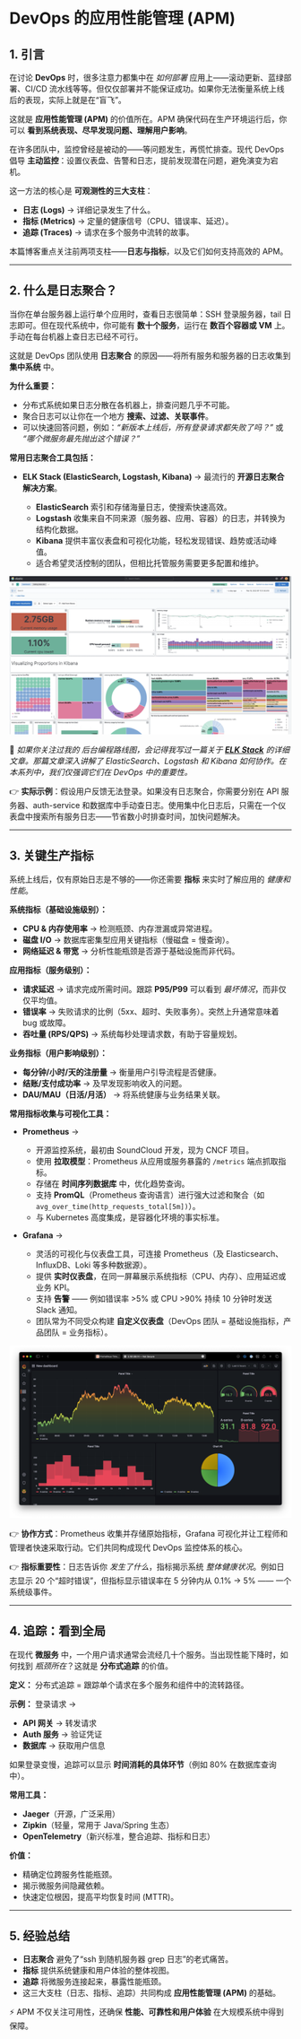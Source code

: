 # DevOps 的应用性能管理 (APM)

## 1. 引言

在讨论 **DevOps** 时，很多注意力都集中在 *如何部署* 应用上——滚动更新、蓝绿部署、CI/CD 流水线等等。但仅仅部署并不能保证成功。如果你无法衡量系统上线后的表现，实际上就是在“盲飞”。

这就是 **应用性能管理 (APM)** 的价值所在。APM 确保代码在生产环境运行后，你可以 **看到系统表现、尽早发现问题、理解用户影响**。

在许多团队中，监控曾经是被动的——等问题发生，再慌忙排查。现代 DevOps 倡导 **主动监控**：设置仪表盘、告警和日志，提前发现潜在问题，避免演变为宕机。

这一方法的核心是 **可观测性的三大支柱**：

* **日志 (Logs)** → 详细记录发生了什么。
* **指标 (Metrics)** → 定量的健康信号（CPU、错误率、延迟）。
* **追踪 (Traces)** → 请求在多个服务中流转的故事。

本篇博客重点关注前两项支柱——**日志与指标**，以及它们如何支持高效的 APM。

---

## 2. 什么是日志聚合？

当你在单台服务器上运行单个应用时，查看日志很简单：SSH 登录服务器，tail 日志即可。但在现代系统中，你可能有 **数十个服务**，运行在 **数百个容器或 VM** 上。手动在每台机器上查日志已经不可行。

这就是 DevOps 团队使用 **日志聚合** 的原因——将所有服务和服务器的日志收集到 **集中系统** 中。

**为什么重要：**

* 分布式系统如果日志分散在各机器上，排查问题几乎不可能。
* 聚合日志可以让你在一个地方 **搜索、过滤、关联事件**。
* 可以快速回答问题，例如：*“新版本上线后，所有登录请求都失败了吗？”* 或 *“哪个微服务最先抛出这个错误？”*

**常用日志聚合工具包括：**

* **ELK Stack (ElasticSearch, Logstash, Kibana)** → 最流行的 **开源日志聚合解决方案**。

  * **ElasticSearch** 索引和存储海量日志，使搜索快速高效。
  * **Logstash** 收集来自不同来源（服务器、应用、容器）的日志，并转换为结构化数据。
  * **Kibana** 提供丰富仪表盘和可视化功能，轻松发现错误、趋势或活动峰值。
  * 适合希望灵活控制的团队，但相比托管服务需要更多配置和维护。

![Kibana.jpeg](../assets/images/Kibana.jpeg)

📌 *如果你关注过我的 后台编程路线图，会记得我写过一篇关于 [**ELK Stack**](../Roadmap_Backend/16_ElasticSearch_Kibana.md) 的详细文章。那篇文章深入讲解了 ElasticSearch、Logstash 和 Kibana 如何协作。在本系列中，我们仅强调它们在 DevOps 中的重要性。*

👉 **实际示例**：假设用户反馈无法登录。如果没有日志聚合，你需要分别在 API 服务器、auth-service 和数据库中手动查日志。使用集中化日志后，只需在一个仪表盘中搜索所有服务日志——节省数小时排查时间，加快问题解决。

---

## 3. 关键生产指标

系统上线后，仅有原始日志是不够的——你还需要 **指标** 来实时了解应用的 *健康和性能*。

**系统指标（基础设施级别）：**

* **CPU & 内存使用率** → 检测瓶颈、内存泄漏或异常进程。
* **磁盘 I/O** → 数据库密集型应用关键指标（慢磁盘 = 慢查询）。
* **网络延迟 & 带宽** → 分析性能瓶颈是否源于基础设施而非代码。

**应用指标（服务级别）：**

* **请求延迟** → 请求完成所需时间。跟踪 **P95/P99** 可以看到 *最坏情况*，而非仅仅平均值。
* **错误率** → 失败请求的比例（5xx、超时、失败事务）。突然上升通常意味着 bug 或故障。
* **吞吐量 (RPS/QPS)** → 系统每秒处理请求数，有助于容量规划。

**业务指标（用户影响级别）：**

* **每分钟/小时/天的注册量** → 衡量用户引导流程是否健康。
* **结账/支付成功率** → 及早发现影响收入的问题。
* **DAU/MAU（日活/月活）** → 将系统健康与业务结果关联。

**常用指标收集与可视化工具：**

* **Prometheus** →

  * 开源监控系统，最初由 SoundCloud 开发，现为 CNCF 项目。
  * 使用 **拉取模型**：Prometheus 从应用或服务暴露的 `/metrics` 端点抓取指标。
  * 存储在 **时间序列数据库** 中，优化趋势查询。
  * 支持 **PromQL**（Prometheus 查询语言）进行强大过滤和聚合（如 `avg_over_time(http_requests_total[5m])`）。
  * 与 Kubernetes 高度集成，是容器化环境的事实标准。

* **Grafana** →

  * 灵活的可视化与仪表盘工具，可连接 Prometheus（及 Elasticsearch、InfluxDB、Loki 等多种数据源）。
  * 提供 **实时仪表盘**，在同一屏幕展示系统指标（CPU、内存）、应用延迟或业务 KPI。
  * 支持 **告警** —— 例如错误率 >5% 或 CPU >90% 持续 10 分钟时发送 Slack 通知。
  * 团队常为不同受众构建 **自定义仪表盘**（DevOps 团队 = 基础设施指标，产品团队 = 业务指标）。

![Grafana.png](../assets/images/DevOps/Grafana.png)

👉 **协作方式**：Prometheus 收集并存储原始指标，Grafana 可视化并让工程师和管理者快速采取行动。它们共同构成现代 DevOps 监控体系的核心。

👉 **指标重要性**：日志告诉你 *发生了什么*，指标揭示系统 *整体健康状况*。例如日志显示 20 个“超时错误”，但指标显示错误率在 5 分钟内从 0.1% → 5% —— 一个系统级事件。

---

## 4. 追踪：看到全局

在现代 **微服务** 中，一个用户请求通常会流经几十个服务。当出现性能下降时，如何找到 *瓶颈所在*？这就是 **分布式追踪** 的价值。

**定义：**
分布式追踪 = 跟踪单个请求在多个服务和组件中的流转路径。

**示例：**
登录请求 →

* **API 网关** → 转发请求
* **Auth 服务** → 验证凭证
* **数据库** → 获取用户信息

如果登录变慢，追踪可以显示 **时间消耗的具体环节**（例如 80% 在数据库查询中）。

**常用工具：**

* **Jaeger**（开源，广泛采用）
* **Zipkin**（轻量，常用于 Java/Spring 生态）
* **OpenTelemetry**（新兴标准，整合追踪、指标和日志）

**价值：**

* 精确定位跨服务性能瓶颈。
* 揭示微服务间隐藏依赖。
* 快速定位根因，提高平均恢复时间 (MTTR)。

---

## 5. 经验总结

* **日志聚合** 避免了“ssh 到随机服务器 grep 日志”的老式痛苦。
* **指标** 提供系统健康和用户体验的整体视图。
* **追踪** 将微服务连接起来，暴露性能瓶颈。
* 这三大支柱（日志、指标、追踪）共同构成 **应用性能管理 (APM)** 的基础。

⚡️ APM 不仅关注可用性，还确保 **性能、可靠性和用户体验** 在大规模系统中得到保障。
